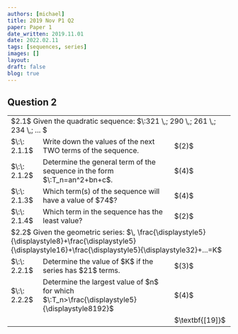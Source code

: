 ```yaml
---
authors: [michael]
title: 2019 Nov P1 Q2
paper: Paper 1
date_written: 2019.11.01
date: 2022.02.11
tags: [sequences, series]
images: []
layout:
draft: false
blog: true
---
```


## Question 2

<table class="border-collapse">
  <tbody>
    <tr>
      <td colSpan="3">$2.1$ Given the quadratic sequence: $\:321 \,; 290 \,; 261 \,; 234 \,; ... $</td>
    </tr> 
    <tr>   
      <td>$\:\: 2.1.1$</td>
      <td>Write down the values of the next TWO terms of the sequence.</td>
      <td>$(2)$</td>
    </tr>
    <tr>
      <td>$\:\: 2.1.2$</td>
      <td>Determine the general term of the sequence in the form $\:T_n=an^2+bn+c$.</td>
      <td>$(4)$</td>
    </tr>
    <tr>
      <td>$\:\: 2.1.3$</td>
      <td>Which term(s) of the sequence will have a value of $74$?</td>
      <td>$(4)$</td>
    </tr>
    <tr>
      <td>$\:\: 2.1.4$</td>
      <td>Which term in the sequence has the least value?</td>
      <td>$(2)$</td>
    </tr>
    <tr>
      <td colSpan="3">$2.2$ Given the geometric series: $\, \frac{\displaystyle5}{\displaystyle8}+\frac{\displaystyle5}{\displaystyle16}+\frac{\displaystyle5}{\displaystyle32}+...=K$</td>
    </tr>
    <tr>
      <td>$\:\: 2.2.1$</td>
      <td>Determine the value of $K$ if the series has $21$ terms.</td>
      <td>$(3)$</td>
    </tr> 
    <tr>
      <td>$\:\: 2.2.2$</td>
      <td>Determine the largest value of $n$ for which $\:T_n>\frac{\displaystyle5}{\displaystyle8192}$</td>
      <td>$(4)$</td>
    </tr>
    <tr>
      <td></td>
      <td></td>
      <td>$\textbf{[19]}$</td>
    </tr>
  </tbody>
</table>
